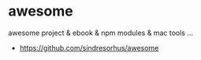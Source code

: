 # awesome

awesome project &amp; ebook &amp; npm modules &amp; mac tools ...

- https://github.com/sindresorhus/awesome
